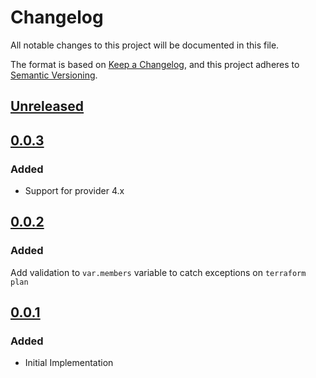 # Changelog

All notable changes to this project will be documented in this file.

The format is based on [Keep a Changelog](https://keepachangelog.com/en/1.0.0/),
and this project adheres to [Semantic Versioning](https://semver.org/spec/v2.0.0.html).

## [Unreleased]

## [0.0.3]

### Added

- Support for provider 4.x

## [0.0.2]

### Added

Add validation to `var.members` variable to catch exceptions on `terraform plan`

## [0.0.1]

### Added

- Initial Implementation

<!-- markdown-link-check-disable -->

[unreleased]: https://github.com/mineiros-io/terraform-google-pubsub-topic-iam/compare/v0.0.3...HEAD
[0.0.3]: https://github.com/mineiros-io/terraform-google-pubsub-topic-iam/compare/v0.0.2...v0.0.3
[0.0.2]: https://github.com/mineiros-io/terraform-google-pubsub-topic-iam/compare/v0.0.1...v0.0.2

<!-- markdown-link-check-disabled -->

[0.0.1]: https://github.com/mineiros-io/terraform-google-pubsub-topic-iam/releases/tag/v0.0.1
